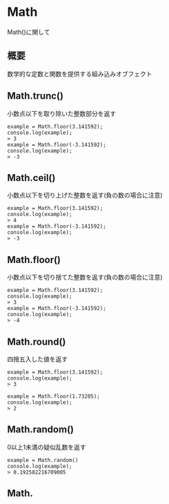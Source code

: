 # Math

Math()に関して

## 概要

数学的な定数と関数を提供する組み込みオブフェクト

## Math.trunc()
小数点以下を取り除いた整数部分を返す
```
example = Math.floor(3.141592);
console.log(example);
> 3
example = Math.floor(-3.141592);
console.log(example);
> -3
```

## Math.ceil()
小数点以下を切り上げた整数を返す(負の数の場合に注意)
```
example = Math.floor(3.141592);
console.log(example);
> 4
example = Math.floor(-3.141592);
console.log(example);
> -3
```

## Math.floor()
小数点以下を切り捨てた整数を返す(負の数の場合に注意)
```
example = Math.floor(3.141592);
console.log(example);
> 3
example = Math.floor(-3.141592);
console.log(example);
> -4
```

## Math.round()
四捨五入した値を返す
```
example = Math.floor(3.141592);
console.log(example);
> 3

example = Math.floor(1.73205);
console.log(example);
> 2

```

## Math.random()
0以上1未満の疑似乱数を返す
```
example = Math.random()
console.log(example);
> 0.192582216709005
```

## Math.
